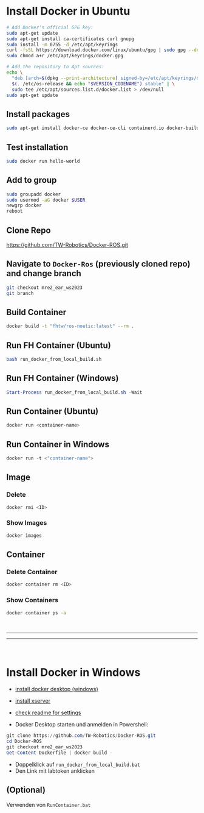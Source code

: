 # Install Docker in Ubuntu

```bash
# Add Docker's official GPG key:
sudo apt-get update
sudo apt-get install ca-certificates curl gnupg
sudo install -m 0755 -d /etc/apt/keyrings
curl -fsSL https://download.docker.com/linux/ubuntu/gpg | sudo gpg --dearmor -o /etc/apt/keyrings/docker.gpg
sudo chmod a+r /etc/apt/keyrings/docker.gpg

# Add the repository to Apt sources:
echo \
  "deb [arch=$(dpkg --print-architecture) signed-by=/etc/apt/keyrings/docker.gpg] https://download.docker.com/linux/ubuntu \
  $(. /etc/os-release && echo "$VERSION_CODENAME") stable" | \
  sudo tee /etc/apt/sources.list.d/docker.list > /dev/null
sudo apt-get update
```

## Install packages

```bash
sudo apt-get install docker-ce docker-ce-cli containerd.io docker-buildx-plugin docker-compose-plugin
```

## Test installation
```bash
sudo docker run hello-world
```

## Add to group
```bash
sudo groupadd docker
sudo usermod -aG docker $USER
newgrp docker
reboot
```

## Clone Repo
https://github.com/TW-Robotics/Docker-ROS.git

## Navigate to `Docker-Ros` (previously cloned repo) and change branch
```bash
git checkout mre2_ear_ws2023
git branch
```

## Build Container
```bash
docker build -t "fhtw/ros-noetic:latest" --rm .
```

## Run FH Container (Ubuntu)
```bash
bash run_docker_from_local_build.sh
```

## Run FH Container (Windows)
```powershell
Start-Process run_docker_from_local_build.sh -Wait
```

## Run Container (Ubuntu)
```bash
docker run <container-name>
```

## Run Container in Windows
```powershell
docker run -t <"container-name">
```

## Image
### Delete
```bash
docker rmi <ID>
```
### Show Images
```bash
docker images
```

## Container
### Delete Container
```bash
docker container rm <ID>
```
### Show Containers
```bash
docker container ps -a
```

<br>

---
---

<br>

# Install Docker in Windows

- [install docker desktop (windows)](https://docs.docker.com/desktop/install/windows-install/)

- [install xserver](https://sourceforge.net/projects/vcxsrv/files/latest/download)
- [check readme for settings](https://github.com/TW-Robotics/Docker-ROS)
- Docker Desktop starten und anmelden in Powershell:
```powershell
git clone https://github.com/TW-Robotics/Docker-ROS.git
cd Docker-ROS
git checkout mre2_ear_ws2023
Get-Content Dockerfile | docker build -
```
- Doppelklick auf `run_docker_from_local_build.bat`
- Den Link mit labtoken anklicken

## (Optional)
Verwenden von `RunContainer.bat`
